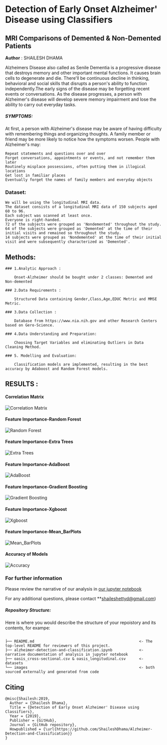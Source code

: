 # Detection of Early Onset Alzheimer' Disease using Classifiers
## MRI Comparisons of Demented &amp; Non-Demented Patients

**Author** : SHAILESH DHAMA

Alzheimers Disease also called as Senile Dementia is a progressive disease that destroys memory and other important mental functions. It causes brain cells to degenerate and die. There'll be continuous decline in thinking, behavioral and social skills that disrupts a person's ability to function independently.The early signs of the disease may be forgetting recent events or conversations. As the disease progresses, a person with Alzheimer's disease will develop severe memory impairment and lose the ability to carry out everyday tasks.

##### SYMPTOMS:

At first, a person with Alzheimer's disease may be aware of having difficulty with remembering things and organizing thoughts. A family member or friend may be more likely to notice how the symptoms worsen. People with Alzheimer's may:

    Repeat statements and questions over and over
    Forget conversations, appointments or events, and not remember them later
    Routinely misplace possessions, often putting them in illogical locations
    Get lost in familiar places
    Eventually forget the names of family members and everyday objects
    
### Dataset:

    We will be using the longitudinal MRI data.
    The dataset consists of a longitudinal MRI data of 150 subjects aged 60 to 96.
    Each subject was scanned at least once.
    Everyone is right-handed.
    72 of the subjects were grouped as 'Nondemented' throughout the study.
    64 of the subjects were grouped as 'Demented' at the time of their initial visits and remained so throughout the study.
    14 subjects were grouped as 'Nondemented' at the time of their initial visit and were subsequently characterized as 'Demented'.
    
## Methods:

    ### 1.Analytic Approach :

        Onset-Alzheimer should be bought under 2 classes: Demented and Non-demented

    ### 2.Data Requirements :

        Structured Data containing Gender,Class,Age,EDUC Metric and MMSE Metric.

    ### 3.Data Collection :

        Database from https://www.nia.nih.gov and other Research Centers based on Gero-Science.

    ### 4.Data Understanding and Preparation:

        Choosing Target Variables and eliminating Outliers in Data Cleaning Method.

    ### 5. Modelling and Evaluation:

        Classification models are implemented, resulting in the best accuracy by Adaboost and Random Forest models.
        
## RESULTS :

#### Correlation Matrix
![Correlation Matrix](./ALZ_1.png)

#### Feature Importance-Random Forest
![Random Forest](./ALZ_5.png)

#### Feature Importance-Extra Trees
![Extra Trees](./ALZ_6.PNG)

#### Feature Importance-AdaBoost
![AdaBoost](./ALZ_7.PNG)

#### Feature Importance-Gradient Boosting
![Gradient Boosting](./ALZ_8.PNG)

#### Feature Importance-Xgboost
![Xgboost](./ALZ_9.PNG)

#### Feature Importance-Mean_BarPlots
![Mean_BarPlots](./ALZ_10.PNG)

#### Accuracy of Models
![Accuracy](./ALZ_4.png)

### For further information
Please review the narrative of our analysis in [our jupyter notebook](./alzheimer-detection-and-classification.ipynb)

For any additional questions, please contact **shaileshettyd@gmail.com)

##### Repository Structure:

Here is where you would describe the structure of your repoistory and its contents, for exampe:

```

├── README.md                                               <- The top-level README for reviewers of this project.
├── alzheimer-detection-and-classification.ipynb            <- narrative documentation of analysis in jupyter notebook
├── oasis_cross-sectional.csv & oasis_longitudinal.csv      <- datasets
└── images                                                  <- both sourced externally and generated from code

```
## Citing

```
@misc{Shailesh:2019,
  Author = {Shailesh Dhama},
  Title = {Detection of Early Onset Alzheimer' Disease using Classifiers},
  Year = {2019},
  Publisher = {GitHub},
  Journal = {GitHub repository},
  Howpublished = {\url{https://github.com/ShaileshDhama/Alzheimer-Detection-and-Classification}}
}
```

